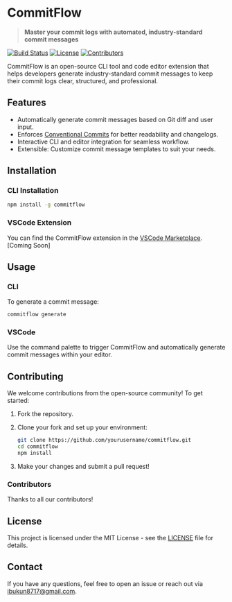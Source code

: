 # CommitFlow

> **Master your commit logs with automated, industry-standard commit messages**

[![Build Status](https://img.shields.io/github/workflow/status/abraham12611/commitflow/CI)](https://github.com/abraham12611/commitflow/actions)
[![License](https://img.shields.io/github/license/abraham12611/commitflow)](LICENSE)
[![Contributors](https://img.shields.io/github/contributors/abraham12611/commitflow)](#contributors)

CommitFlow is an open-source CLI tool and code editor extension that helps developers generate industry-standard commit messages to keep their commit logs clear, structured, and professional.

## Features

- Automatically generate commit messages based on Git diff and user input.
- Enforces [Conventional Commits](https://www.conventionalcommits.org/) for better readability and changelogs.
- Interactive CLI and editor integration for seamless workflow.
- Extensible: Customize commit message templates to suit your needs.

## Installation

### CLI Installation

```bash
npm install -g commitflow
```

### VSCode Extension

You can find the CommitFlow extension in the [VSCode Marketplace](https://marketplace.visualstudio.com/). [Coming Soon]

## Usage

### CLI

To generate a commit message:

```bash
commitflow generate
```

### VSCode

Use the command palette to trigger CommitFlow and automatically generate commit messages within your editor.

## Contributing

We welcome contributions from the open-source community! To get started:

1. Fork the repository.

2. Clone your fork and set up your environment:

   ```bash
   git clone https://github.com/yourusername/commitflow.git
   cd commitflow
   npm install
   ```

3. Make your changes and submit a pull request!

### Contributors

Thanks to all our contributors!

<!-- Contributors list generated automatically 
<a href="https://github.com/yourusername/commitflow/graphs/contributors">
  <img src="https://contrib.rocks/image?repo=yourusername/commitflow" />
</a>
-->

## License

This project is licensed under the MIT License - see the [LICENSE](LICENSE) file for details.

## Contact

If you have any questions, feel free to open an issue or reach out via [ibukun8717@gmail.com](ibukun8717@gmail.com).
